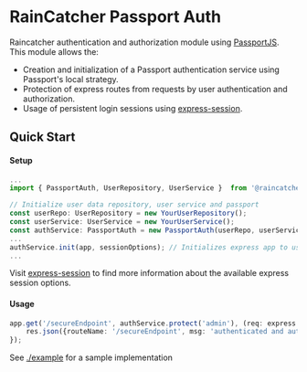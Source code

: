 # RainCatcher Passport Auth
Raincatcher authentication and authorization module using [PassportJS](http://passportjs.org/).
This module allows the:
- Creation and initialization of a Passport authentication service using Passport's local strategy.
- Protection of express routes from requests by user authentication and authorization.
- Usage of persistent login sessions using [express-session](https://github.com/expressjs/session).


## Quick Start
#### Setup
```typescript
...
import { PassportAuth, UserRepository, UserService }  from '@raincatcher/auth-passport'

// Initialize user data repository, user service and passport
const userRepo: UserRepository = new YourUserRepository();
const userService: UserService = new YourUserService();
const authService: PassportAuth = new PassportAuth(userRepo, userService);
...
authService.init(app, sessionOptions); // Initializes express app to use passport and express-session
...
```
Visit [express-session](https://github.com/expressjs/session) to find more information about the available express
session options.

#### Usage
```typescript
app.get('/secureEndpoint', authService.protect('admin'), (req: express.Request, res: express.Response) => {
    res.json({routeName: '/secureEndpoint', msg: 'authenticated and authorized to access secure resource'});
});
```

See [./example](./example/index.ts) for a sample implementation
